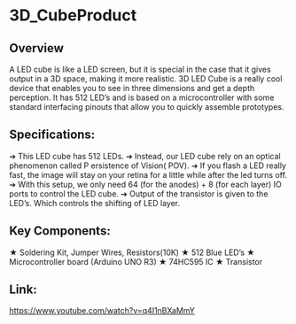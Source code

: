 # 3D_CubeProduct 

## Overview

A LED cube is like a LED screen, but it is special in the case that it gives output in a 3D space, making it more realistic. 3D LED Cube is a really cool device that enables you to see in three dimensions and get a depth perception. It has 512 LED’s and is based on a microcontroller with some standard interfacing pinouts that allow you to quickly assemble prototypes.


## Specifications:
➔ This LED cube has 512 LEDs.
➔ Instead, our LED cube rely on an optical phenomenon called P ersistence of
Vision( POV).
➔ If you flash a LED really fast, the image will stay on your retina for a little while after the
led turns off.
➔ With this setup, we only need 64 (for the anodes) + 8 (for each layer) IO ports to
control the LED cube.
➔ Output of the transistor is given to the LED’s. Which controls the shifting of LED layer.
 
 
 
## Key Components: 
★ Soldering Kit, Jumper Wires, Resistors(10K) ★ 512 Blue LED’s
★ Microcontroller board (Arduino UNO R3)
★ 74HC595 IC
★ Transistor

## Link:

https://www.youtube.com/watch?v=q4I1nBXaMmY

